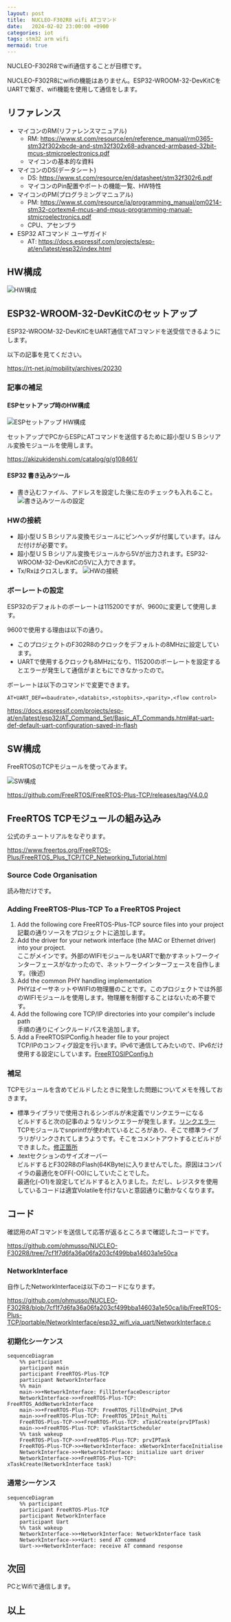 ```yaml
---
layout: post
title:  NUCLEO-F302R8 wifi ATコマンド
date:   2024-02-02 23:00:00 +0900
categories: iot
tags: stm32 arm wifi
mermaid: true
---
```


NUCLEO-F302R8でwifi通信することが目標です。

NUCLEO-F302R8にwifiの機能はありません。ESP32-WROOM-32-DevKitCをUARTで繋ぎ、wifi機能を使用して通信をします。

## リファレンス

* マイコンのRM(リファレンスマニュアル)
  * RM: <https://www.st.com/resource/en/reference_manual/rm0365-stm32f302xbcde-and-stm32f302x68-advanced-armbased-32bit-mcus-stmicroelectronics.pdf>
  * マイコンの基本的な資料
* マイコンのDS(データシート)
  * DS: <https://www.st.com/resource/en/datasheet/stm32f302r6.pdf>
  * マイコンのPin配置やポートの機能一覧、HW特性
* マイコンのPM(プログラミングマニュアル)
  * PM: <https://www.st.com/resource/ja/programming_manual/pm0214-stm32-cortexm4-mcus-and-mpus-programming-manual-stmicroelectronics.pdf>
  * CPU、アセンブラ
* ESP32 ATコマンド ユーザガイド
  * AT: <https://docs.espressif.com/projects/esp-at/en/latest/esp32/index.html>

## HW構成

![HW構成](/assets/images/image-2024-01-14-wifi-hw.png)

## ESP32-WROOM-32-DevKitCのセットアップ

ESP32-WROOM-32-DevKitCをUART通信でATコマンドを送受信できるようにします。

以下の記事を見てください。

<https://rt-net.jp/mobility/archives/20230>

### 記事の補足

#### ESPセットアップ時のHW構成

![ESPセットアップ HW構成](/assets/images/image-2024-01-14-wifi-hw-esp-setup.png)

セットアップでPCからESPにATコマンドを送信するために超小型ＵＳＢシリアル変換モジュールを使用します。

<https://akizukidenshi.com/catalog/g/g108461/>

#### ESP32 書き込みツール

* 書き込むファイル、アドレスを設定した後に左のチェックも入れること。
![書き込みツールの設定](/assets/images/image-2024-01-14-wifi-flash-tool.png)

### HWの接続

* 超小型ＵＳＢシリアル変換モジュールにピンヘッダが付属しています。はんだ付けが必要です。
* 超小型ＵＳＢシリアル変換モジュールから5Vが出力されます。ESP32-WROOM-32-DevKitCの5Vに入力できます。
* Tx/Rxはクロスします。
![HWの接続](/assets/images/image-2024-01-14-hw-connection.jpg)

### ボーレートの設定

ESP32のデフォルトのボーレートは115200ですが、9600に変更して使用します。

9600で使用する理由は以下の通り。

* このプロジェクトのF302R8のクロックをデフォルトの8MHzに設定しています。
* UARTで使用するクロックも8MHzになり、115200のボーレートを設定するとエラーが発生して通信がまともにできなかったので。

ボーレートは以下のコマンドで変更できます。

``` serial
AT+UART_DEF=<baudrate>,<databits>,<stopbits>,<parity>,<flow control>
```

<https://docs.espressif.com/projects/esp-at/en/latest/esp32/AT_Command_Set/Basic_AT_Commands.html#at-uart-def-default-uart-configuration-saved-in-flash>

## SW構成

FreeRTOSのTCPモジュールを使ってみます。

![SW構成](/assets/images/image-2024-01-14-wifi-sw.png)

<https://github.com/FreeRTOS/FreeRTOS-Plus-TCP/releases/tag/V4.0.0>

## FreeRTOS TCPモジュールの組み込み

公式のチュートリアルをなぞります。

<https://www.freertos.org/FreeRTOS-Plus/FreeRTOS_Plus_TCP/TCP_Networking_Tutorial.html>

### Source Code Organisation

読み物だけです。

### Adding FreeRTOS-Plus-TCP To a FreeRTOS Project

1. Add the following core FreeRTOS-Plus-TCP source files into your project  
記載の通りソースをプロジェクトに追加します。
1. Add the driver for your network interface (the MAC or Ethernet driver) into your project.  
ここがメインです。外部のWIFIモジュールをUARTで動かすネットワークインターフェースがなかったので、ネットワークインターフェースを自作します。(後述)
1. Add the common PHY handling implementation  
PHYはイーサネットやWIFIの物理層のことです。このプロジェクトでは外部のWIFIモジュールを使用します。物理層を制御することはないため不要です。
1. Add the following core TCP/IP directories into your compiler's include path  
手順の通りにインクルードパスを追加します。
1. Add a FreeRTOSIPConfig.h header file to your project  
TCP/IPのコンフィグ設定を行います。IPv6で通信してみたいので、IPv6だけ使用する設定にしています。[FreeRTOSIPConfig.h](https://github.com/ohmusso/NUCLEO-F302R8/blob/wifi/FreeRTOSIPConfig.h "FreeRTOSIPConfig.h")

### 補足

TCPモジュールを含めてビルドしたときに発生した問題についてメモを残しておきます。

* 標準ライブラリで使用されるシンボルが未定義でリンクエラーになる  
ビルドすると次の記事のようなリンクエラーが発生します。[リンクエラー](https://assistc.hatenablog.jp/entry/gcc-undefined-reference "リンクエラー")  
TCPモジュールでsnprintfが使われているところがあり、そこで標準ライブラリがリンクされてしまうようです。そこをコメントアウトするとビルドができました。[修正箇所](https://github.com/ohmusso/NUCLEO-F302R8/commit/fc82061a0da58ab1ee9332add614ec07131594e6 "修正箇所")  
* .textセクションのサイズオーバー  
ビルドするとF302R8のFlash(64KByte)に入りませんでした。原因はコンパイラの最適化をOFF(-O0)にしていたことでした。  
最適化(-O1)を設定してビルドすると入りました。ただし、レジスタを使用しているコードは適宜Volatileを付けないと意図通りに動かなくなります。

## コード

確認用のATコマンドを送信して応答が返るところまで確認したコードです。

<https://github.com/ohmusso/NUCLEO-F302R8/tree/7cf1f7d6fa36a06fa203cf499bba14603a1e50ca>

### NetworkInterface

自作したNetworkInterfaceは以下のコードになります。

<https://github.com/ohmusso/NUCLEO-F302R8/blob/7cf1f7d6fa36a06fa203cf499bba14603a1e50ca/lib/FreeRTOS-Plus-TCP/portable/NetworkInterface/esp32_wifi_via_uart/NetworkInterface.c>

### 初期化シーケンス

```mermaid
sequenceDiagram
    %% participant
    participant main
    participant FreeRTOS-Plus-TCP
    participant NetworkInterface
    %% main
    main->>+NetworkInterface: FillInterfaceDescriptor
    NetworkInterface->>+FreeRTOS-Plus-TCP: FreeRTOS_AddNetworkInterface
    main->>+FreeRTOS-Plus-TCP: FreeRTOS_FillEndPoint_IPv6
    main->>+FreeRTOS-Plus-TCP: FreeRTOS_IPInit_Multi
    FreeRTOS-Plus-TCP->>+FreeRTOS-Plus-TCP: xTaskCreate(prvIPTask) 
    main->>+FreeRTOS-Plus-TCP: vTaskStartScheduler 
    %% task wakeup
    FreeRTOS-Plus-TCP->>+FreeRTOS-Plus-TCP: prvIPTask
    FreeRTOS-Plus-TCP->>+NetworkInterface: xNetworkInterfaceInitialise
    NetworkInterface->>+NetworkInterface: initialize uart driver
    NetworkInterface->>+FreeRTOS-Plus-TCP: xTaskCreate(NetworkInterface task)
```

### 通常シーケンス

```mermaid
sequenceDiagram
    %% participant
    participant FreeRTOS-Plus-TCP
    participant NetworkInterface
    participant Uart
    %% task wakeup
    NetworkInterface->>+NetworkInterface: NetworkInterface task
    NetworkInterface->>+Uart: send AT command
    Uart->>+NetworkInterface: receive AT command response
```

## 次回

PCとWifiで通信します。

## 以上
